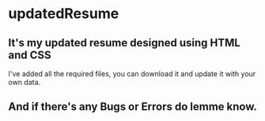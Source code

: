# updatedResume
## It's my updated resume designed using HTML and CSS
I've added all the required files, you can download it and update it with your own data.
## And if there's any Bugs or Errors do lemme know.
